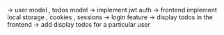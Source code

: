 -> user model , todos model
-> implement jwt auth
-> frontend implement local storage , cookies , sessions
-> login feature -> display todos in the frontend
-> add display todos for a particular user
